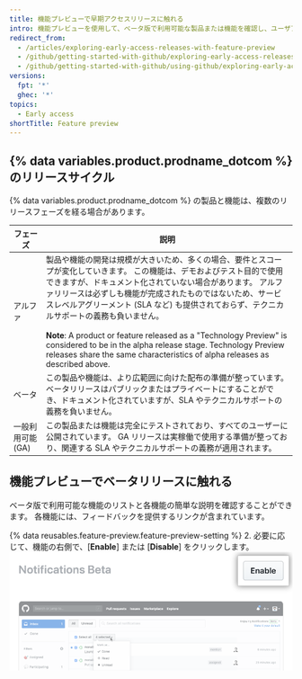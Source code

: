 ```yaml
---
title: 機能プレビューで早期アクセスリリースに触れる
intro: 機能プレビューを使用して、ベータ版で利用可能な製品または機能を確認し、ユーザアカウントの各機能を有効または無効にすることができます。
redirect_from:
  - /articles/exploring-early-access-releases-with-feature-preview
  - /github/getting-started-with-github/exploring-early-access-releases-with-feature-preview
  - /github/getting-started-with-github/using-github/exploring-early-access-releases-with-feature-preview
versions:
  fpt: '*'
  ghec: '*'
topics:
  - Early access
shortTitle: Feature preview
---
```


## {% data variables.product.prodname_dotcom %} のリリースサイクル

{% data variables.product.prodname_dotcom %} の製品と機能は、複数のリリースフェーズを経る場合があります。

| フェーズ        | 説明                                                                                                                                                                                                                                                                                                                                                                                                                   |
| ----------- | -------------------------------------------------------------------------------------------------------------------------------------------------------------------------------------------------------------------------------------------------------------------------------------------------------------------------------------------------------------------------------------------------------------------- |
| アルファ        | 製品や機能の開発は規模が大きいため、多くの場合、要件とスコープが変化していきます。 この機能は、デモおよびテスト目的で使用できますが、ドキュメント化されていない場合があります。 アルファリリースは必ずしも機能が完成されたものではないため、サービスレベルアグリーメント (SLA など) も提供されておらず、テクニカルサポートの義務も負いません。 <br><br> **Note**: A product or feature released as a "Technology Preview" is considered to be in the alpha release stage. Technology Preview releases share the same characteristics of alpha releases as described above. |
| ベータ         | この製品や機能は、より広範囲に向けた配布の準備が整っています。 ベータリリースはパブリックまたはプライベートにすることができ、ドキュメント化されていますが、SLA やテクニカルサポートの義務を負いません。                                                                                                                                                                                                                                                                                                               |
| 一般利用可能 (GA) | この製品または機能は完全にテストされており、すべてのユーザーに公開されています。 GA リリースは実稼働で使用する準備が整っており、関連する SLA やテクニカルサポートの義務が適用されます。                                                                                                                                                                                                                                                                                                                     |

## 機能プレビューでベータリリースに触れる

ベータ版で利用可能な機能のリストと各機能の簡単な説明を確認することができます。 各機能には、フィードバックを提供するリンクが含まれています。

{% data reusables.feature-preview.feature-preview-setting  %}
2. 必要に応じて、機能の右側で、[**Enable**] または [**Disable**] をクリックします。 ![機能プレビューの [Enable] ボタン](/assets/images/help/settings/enable-feature-button.png)
